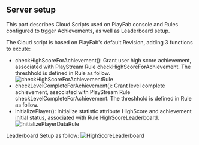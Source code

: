 ## Server setup

This part describes Cloud Scripts used on PlayFab console and Rules configured to trgger Achievements, as well as Leaderboard setup.

The Cloud script is based on PlayFab's default Revision, adding 3 functions to excute:
* checkHighScoreForAchievement(): Grant user high score achievement, associated with PlayStream Rule checkHighScoreForAchievement. The threshhold is defined in Rule as follow.
![checkHighScoreForAchievementRule](https://user-images.githubusercontent.com/46362299/134811383-a17352b1-1553-437a-926a-8c678674dfd3.png)
* checkLevelCompleteForAchievement(): Grant level complete achievement, associated with PlayStream Rule checkLevelCompleteForAchievement. The threshhold is defined in Rule as follow.
* initializePlayer(): Initialize statistic attribute HighScore and achievement initial status, associated with Rule HighScoreLeaderboard.
![InitializePlayerDataRule](https://user-images.githubusercontent.com/46362299/134811393-2d3f08bb-3f8d-42a7-b9df-d2a4d209e6e6.png)

Leaderboard Setup as follow:
![HighScoreLeaderboard](https://user-images.githubusercontent.com/46362299/134811389-7f6ea29f-d532-454f-ac94-ae75b0c15f07.png)
